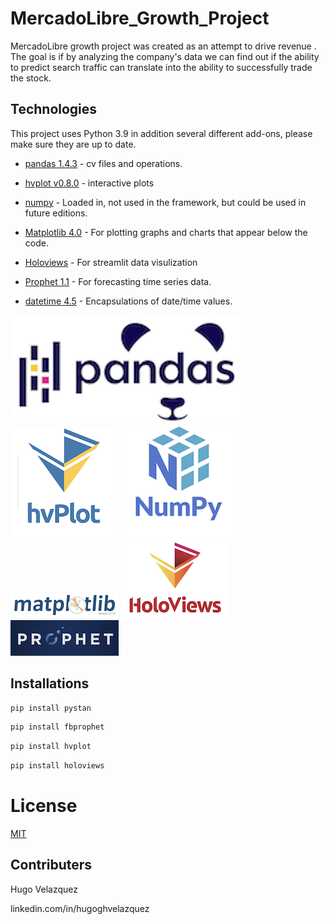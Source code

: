 # MercadoLibre_Growth_Project

MercadoLibre growth project was created as an attempt to drive revenue . The goal is if by analyzing the company's data 
we can find out if the ability to predict search traffic can translate into the ability to successfully trade the stock. 

## Technologies

This project uses Python 3.9 in addition several different add-ons, please make sure they are up to date.

* [pandas 1.4.3](https://github.com/pandas-dev/pandas/blob/main/README.md) - cv files and operations.

* [hvplot v0.8.0](https://qithub.com/holoviz/hvplot#readme) - interactive plots

* [numpy](https://https://numpy.org/) - Loaded in, not used in the framework, but could be used in future editions.

* [Matplotlib 4.0](https://matplotlib.org/) - For plotting graphs and charts that appear below the code.

* [Holoviews](https://holoviews.org/) - For streamlit data visulization

* [Prophet 1.1](https://pypi.org/project/prophet/) - For forecasting time series data.

* [datetime 4.5](https://pypi.org/project/DateTime/) - Encapsulations of date/time values.

![Pandas Logo](images/Pandas.png) ![hv plot logo](images/hvplot.png)
![numpy logo](images/Numpy.png)![matplotlib logo](images/matplotlib.png) ![Holoviews Logo](images/HoloViews.png)
![prophet logo](images/prophet.png)


## Installations

```bash
pip install pystan
```
```bash
pip install fbprophet
```
```bash
pip install hvplot
```
```bash
pip install holoviews
```


# License
[MIT](license)

## Contributers
Hugo Velazquez

linkedin.com/in/hugoghvelazquez
